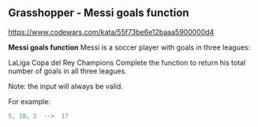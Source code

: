 ## Grasshopper - Messi goals function

https://www.codewars.com/kata/55f73be6e12baaa5900000d4

**Messi goals function**
Messi is a soccer player with goals in three leagues:

LaLiga
Copa del Rey
Champions
Complete the function to return his total number of goals in all three leagues.

Note: the input will always be valid.

For example:

```js
5, 10, 2  -->  17
```
